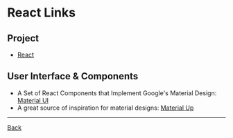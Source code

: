 # React Links

## Project

* [React](https://facebook.github.io/react/)

## User Interface & Components

* A Set of React Components that Implement Google's Material Design: [Material UI](http://www.material-ui.com/#/)
* A great source of inspiration for material designs: [Material Up](http://www.materialup.com/)

---

[Back](README.md)
